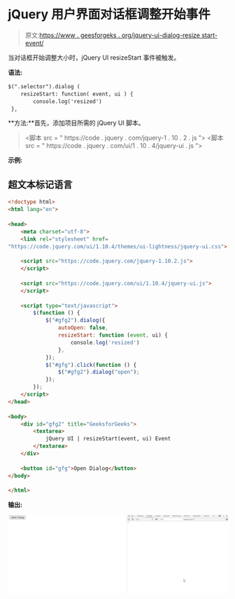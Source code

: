 # jQuery 用户界面对话框调整开始事件

> 原文:[https://www . geesforgeks . org/jquery-ui-dialog-resize start-event/](https://www.geeksforgeeks.org/jquery-ui-dialog-resizestart-event/)

当对话框开始调整大小时，jQuery UI resizeStart 事件被触发。

**语法:**

```html
$(".selector").dialog (
    resizeStart: function( event, ui ) {
        console.log('resized')
 },
```

**方法:**首先，添加项目所需的 jQuery UI 脚本。

> <link href="“https://code.jquery.com/ui/1.10.4/themes/ui-lightness/jquery-ui.css”" rel="“stylesheet”">
> <脚本 src = " https://code . jquery . com/jquery-1 . 10 . 2 . js "></脚本>
> <脚本 src = " https://code . jquery . com/ui/1 . 10 . 4/jquery-ui . js "></脚本>

**示例:**

## 超文本标记语言

```html
<!doctype html>
<html lang="en">

<head>
    <meta charset="utf-8">
    <link rel="stylesheet" href=
"https://code.jquery.com/ui/1.10.4/themes/ui-lightness/jquery-ui.css">

    <script src="https://code.jquery.com/jquery-1.10.2.js">
    </script>

    <script src="https://code.jquery.com/ui/1.10.4/jquery-ui.js">
    </script>

    <script type="text/javascript">
        $(function () {
            $("#gfg2").dialog({
                autoOpen: false,
                resizeStart: function (event, ui) {
                    console.log('resized')
                },
            });
            $("#gfg").click(function () {
                $("#gfg2").dialog("open");
            });
        });
    </script>
</head>

<body>
    <div id="gfg2" title="GeeksforGeeks">
        <textarea>
            jQuery UI | resizeStart(event, ui) Event
        </textarea>
    </div>

    <button id="gfg">Open Dialog</button>
</body>

</html>
```

**输出:**

![](img/e618d2cb082b43682a2e1afff7023039.png)